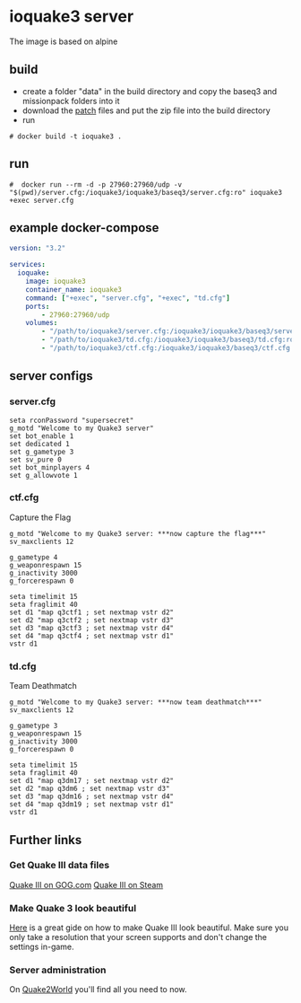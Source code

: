 # ioquake3 server

The image is based on alpine


## build

- create a folder "data" in the build directory and copy the baseq3 and missionpack folders into it
- download the [patch](https://ioquake3.org/extras/patch-data/) files and put the zip file into the build directory
- run
```shell
# docker build -t ioquake3 .
```

## run

```shell
#  docker run --rm -d -p 27960:27960/udp -v "$(pwd)/server.cfg:/ioquake3/ioquake3/baseq3/server.cfg:ro" ioquake3 +exec server.cfg
```

## example docker-compose

```yaml
version: "3.2"

services:
  ioquake:
    image: ioquake3
    container_name: ioquake3
    command: ["+exec", "server.cfg", "+exec", "td.cfg"]
    ports:
        - 27960:27960/udp
    volumes:
        - "/path/to/ioquake3/server.cfg:/ioquake3/ioquake3/baseq3/server.cfg:ro"
        - "/path/to/ioquake3/td.cfg:/ioquake3/ioquake3/baseq3/td.cfg:ro"
        - "/path/to/ioquake3/ctf.cfg:/ioquake3/ioquake3/baseq3/ctf.cfg:ro"
```

## server configs

### server.cfg

```
seta rconPassword "supersecret"
g_motd "Welcome to my Quake3 server"
set bot_enable 1
set dedicated 1
set g_gametype 3
set sv_pure 0
set bot_minplayers 4
set g_allowvote 1
```

### ctf.cfg

Capture the Flag

```
g_motd "Welcome to my Quake3 server: ***now capture the flag***"
sv_maxclients 12

g_gametype 4
g_weaponrespawn 15
g_inactivity 3000
g_forcerespawn 0

seta timelimit 15
seta fraglimit 40
set d1 "map q3ctf1 ; set nextmap vstr d2"
set d2 "map q3ctf2 ; set nextmap vstr d3"
set d3 "map q3ctf3 ; set nextmap vstr d4"
set d4 "map q3ctf4 ; set nextmap vstr d1"
vstr d1
```

### td.cfg

Team Deathmatch

```
g_motd "Welcome to my Quake3 server: ***now team deathmatch***"
sv_maxclients 12

g_gametype 3
g_weaponrespawn 15
g_inactivity 3000
g_forcerespawn 0

seta timelimit 15
seta fraglimit 40
set d1 "map q3dm17 ; set nextmap vstr d2"
set d2 "map q3dm6 ; set nextmap vstr d3"
set d3 "map q3dm16 ; set nextmap vstr d4"
set d4 "map q3dm19 ; set nextmap vstr d1"
vstr d1
```

## Further links

### Get Quake III data files

[Quake III on GOG.com](https://www.gog.com/game/quake_iii_gold)
[Quake III on Steam](https://store.steampowered.com/app/2200/Quake_III_Arena/)

### Make Quake 3 look beautiful

[Here](https://swissmacuser.ch/how-you-want-to-run-quake-iii-arena-in-2018-with-high-definition-graphics-120-fps-on-5k-resolution/) is a great gide on how to make Quake III look beautiful.
Make sure you only take a resolution that your screen supports and don't change the settings in-game.

### Server administration

On [Quake2World](https://www.quake3world.com/q3guide/servers.html) you'll find all you need to now.
